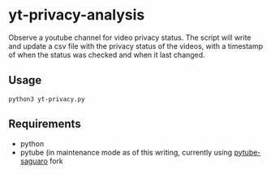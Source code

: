 # yt-privacy-analysis
Observe a youtube channel for video privacy status. The script will write and update a csv file with the privacy status of the videos, with a timestamp of when the status was checked and when it last changed.

## Usage
```
python3 yt-privacy.py
```

## Requirements
- python
- pytube (in maintenance mode as of this writing, currently using [pytube-saguaro]( https://github.com/sluggish-yard/pytube-saguaro.git) fork